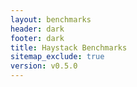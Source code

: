 ```yaml
---
layout: benchmarks
header: dark
footer: dark
title: Haystack Benchmarks
sitemap_exclude: true
version: v0.5.0
---
```

